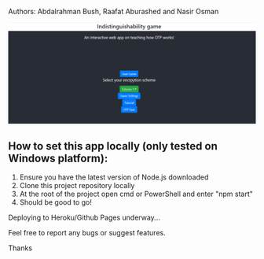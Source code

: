 Authors: Abdalrahman Bush, Raafat Aburashed and Nasir Osman

![ScreenShot](Capture.PNG)



## How to set this app locally (only tested on Windows platform):

1) Ensure you have the latest version of Node.js downloaded 
2) Clone this project repository locally
3) At the root of the project open cmd or PowerShell and enter "npm start"
4) Should be good to go! 

Deploying to Heroku/Github Pages underway...

Feel free to report any bugs or suggest features.

Thanks

